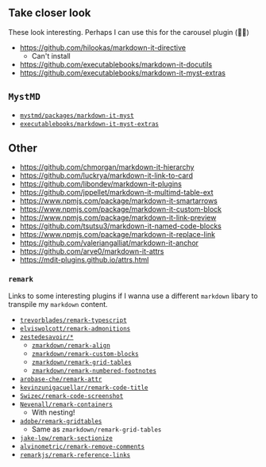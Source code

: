## Take closer look
These look interesting. Perhaps I can use this for the carousel plugin (🤞🏽)
- https://github.com/hilookas/markdown-it-directive
  - Can't install
- https://github.com/executablebooks/markdown-it-docutils
- https://github.com/executablebooks/markdown-it-myst-extras

## `MystMD`
- [`mystmd/packages/markdown-it-myst`](https://github.com/jupyter-book/mystmd/tree/main/packages/markdown-it-myst)
- [`executablebooks/markdown-it-myst-extras`](https://github.com/executablebooks/markdown-it-myst-extras)

## Other
- https://github.com/chmorgan/markdown-it-hierarchy
- https://github.com/luckrya/markdown-it-link-to-card
- https://github.com/libondev/markdown-it-plugins
- https://github.com/jppellet/markdown-it-multimd-table-ext
- https://www.npmjs.com/package/markdown-it-smartarrows
- https://www.npmjs.com/package/markdown-it-custom-block
- https://www.npmjs.com/package/markdown-it-link-preview
- https://github.com/tsutsu3/markdown-it-named-code-blocks
- https://www.npmjs.com/package/markdown-it-replace-link
- https://github.com/valeriangalliat/markdown-it-anchor
- https://github.com/arve0/markdown-it-attrs
- https://mdit-plugins.github.io/attrs.html

### `remark`
Links to some interesting plugins if I wanna use a different `markdown` libary to transpile my `markdown` content.
- [`trevorblades/remark-typescript`](https://github.com/trevorblades/remark-typescript)
- [`elviswolcott/remark-admonitions`](https://github.com/elviswolcott/remark-admonitions)
- [`zestedesavoir/*`](https://github.com/zestedesavoir/zmarkdown)
  - [`zmarkdown/remark-align`](https://github.com/zestedesavoir/zmarkdown/tree/HEAD/packages/remark-align#readme)
  - [`zmarkdown/remark-custom-blocks`](https://github.com/zestedesavoir/zmarkdown/tree/HEAD/packages/remark-custom-blocks#readme)
  - [`zmarkdown/remark-grid-tables`](https://github.com/zestedesavoir/zmarkdown/tree/HEAD/packages/remark-grid-tables#readme)
  - [`zmarkdown/remark-numbered-footnotes`](https://github.com/zestedesavoir/zmarkdown/tree/1eb975e4ddee35b9d45736f5c28489e207790e44/packages/remark-numbered-footnotes)
- [`arobase-che/remark-attr`](https://github.com/arobase-che/remark-attr)
- [`kevinzunigacuellar/remark-code-title`](https://github.com/kevinzunigacuellar/remark-code-title?tab=readme-ov-file)
- [`Swizec/remark-code-screenshot`](https://github.com/Swizec/remark-code-screenshot)
- [`Nevenall/remark-containers`](https://github.com/Nevenall/remark-containers)
  - With nesting!
- [`adobe/remark-gridtables`](https://github.com/adobe/remark-gridtables)
  - Same as `zmarkdown/remark-grid-tables`
- [`jake-low/remark-sectionize`](https://github.com/jake-low/remark-sectionize)
- [`alvinometric/remark-remove-comments`](https://github.com/alvinometric/remark-remove-comments)
- [`remarkjs/remark-reference-links`](https://github.com/remarkjs/remark-reference-links)
